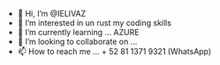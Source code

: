 - 👋 Hi, I’m @IELIVAZ
- 👀 I’m interested in un rust my coding skills
- 🌱 I’m currently learning ... AZURE
- 💞️ I’m looking to collaborate on ...
- 📫 How to reach me ... + 52 81 1371 9321 (WhatsApp)

<!---
IELIVAZ/IELIVAZ is a ✨ special ✨ repository because its `README.md` (this file) appears on your GitHub profile.
You can click the Preview link to take a look at your changes.
--->
